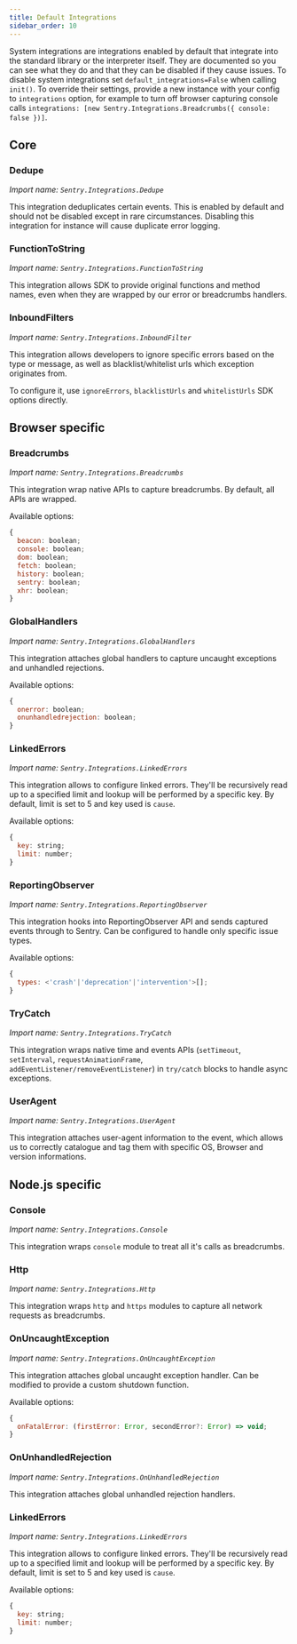```yaml
---
title: Default Integrations
sidebar_order: 10
---
```


System integrations are integrations enabled by default that integrate into the
standard library or the interpreter itself. They are documented so you can see
what they do and that they can be disabled if they cause issues. To disable
system integrations set `default_integrations=False` when calling `init()`.
To override their settings, provide a new instance with your config
to `integrations` option, for example to turn off browser capturing console calls
`integrations: [new Sentry.Integrations.Breadcrumbs({ console: false })]`.

## Core

### Dedupe

_Import name: `Sentry.Integrations.Dedupe`_

This integration deduplicates certain events. This is enabled by default and should not
be disabled except in rare circumstances. Disabling this integration for instance will
cause duplicate error logging.

### FunctionToString

_Import name: `Sentry.Integrations.FunctionToString`_

This integration allows SDK to provide original functions and method names,
even when they are wrapped by our error or breadcrumbs handlers.

### InboundFilters

_Import name: `Sentry.Integrations.InboundFilter`_

This integration allows developers to ignore specific errors based on the type or message,
as well as blacklist/whitelist urls which exception originates from.

To configure it, use `ignoreErrors`, `blacklistUrls` and `whitelistUrls` SDK options directly.

## Browser specific

### Breadcrumbs

_Import name: `Sentry.Integrations.Breadcrumbs`_

This integration wrap native APIs to capture breadcrumbs. By default, all APIs are wrapped.

Available options:

```js
{
  beacon: boolean;
  console: boolean;
  dom: boolean;
  fetch: boolean;
  history: boolean;
  sentry: boolean;
  xhr: boolean;
}
```

### GlobalHandlers

_Import name: `Sentry.Integrations.GlobalHandlers`_

This integration attaches global handlers to capture uncaught exceptions and unhandled rejections.

Available options:

```js
{
  onerror: boolean;
  onunhandledrejection: boolean;
}
```

### LinkedErrors

_Import name: `Sentry.Integrations.LinkedErrors`_

This integration allows to configure linked errors. They'll be recursively read up to a specified limit
and lookup will be performed by a specific key. By default, limit is set to 5 and key used is `cause`.

Available options:

```js
{
  key: string;
  limit: number;
}
```

### ReportingObserver

_Import name: `Sentry.Integrations.ReportingObserver`_

This integration hooks into ReportingObserver API and sends captured events through to Sentry.
Can be configured to handle only specific issue types.

Available options:

```js
{
  types: <'crash'|'deprecation'|'intervention'>[];
}
```

### TryCatch

_Import name: `Sentry.Integrations.TryCatch`_

This integration wraps native time and events APIs (`setTimeout`, `setInterval`, `requestAnimationFrame`,
`addEventListener/removeEventListener`) in `try/catch` blocks to handle async exceptions.

### UserAgent

_Import name: `Sentry.Integrations.UserAgent`_

This integration attaches user-agent information to the event, which allows us to correctly
catalogue and tag them with specific OS, Browser and version informations.

## Node.js specific

### Console

_Import name: `Sentry.Integrations.Console`_

This integration wraps `console` module to treat all it's calls as breadcrumbs.

### Http

_Import name: `Sentry.Integrations.Http`_

This integration wraps `http` and `https` modules to capture all network requests as breadcrumbs.

### OnUncaughtException

_Import name: `Sentry.Integrations.OnUncaughtException`_

This integration attaches global uncaught exception handler. Can be modified to provide a custom shutdown function.

Available options:

```js
{
  onFatalError: (firstError: Error, secondError?: Error) => void;
}
```

### OnUnhandledRejection

_Import name: `Sentry.Integrations.OnUnhandledRejection`_

This integration attaches global unhandled rejection handlers.

### LinkedErrors

_Import name: `Sentry.Integrations.LinkedErrors`_

This integration allows to configure linked errors. They'll be recursively read up to a specified limit
and lookup will be performed by a specific key. By default, limit is set to 5 and key used is `cause`.

Available options:

```js
{
  key: string;
  limit: number;
}
```
